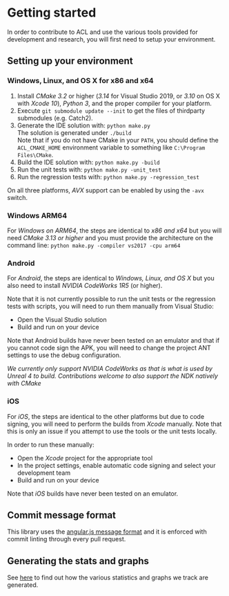 # Getting started

In order to contribute to ACL and use the various tools provided for development and research, you will first need to setup your environment.

## Setting up your environment

### Windows, Linux, and OS X for x86 and x64

1. Install *CMake 3.2* or higher (*3.14* for Visual Studio 2019, or *3.10* on OS X with *Xcode 10*), *Python 3*, and the proper compiler for your platform.
2. Execute `git submodule update --init` to get the files of thirdparty submodules (e.g. Catch2).
3. Generate the IDE solution with: `python make.py`  
   The solution is generated under `./build`  
   Note that if you do not have CMake in your `PATH`, you should define the `ACL_CMAKE_HOME` environment variable to something like `C:\Program Files\CMake`.
4. Build the IDE solution with: `python make.py -build`
5. Run the unit tests with: `python make.py -unit_test`
6. Run the regression tests with: `python make.py -regression_test`

On all three platforms, *AVX* support can be enabled by using the `-avx` switch.

### Windows ARM64

For *Windows on ARM64*, the steps are identical to *x86 and x64* but you will need *CMake 3.13 or higher* and you must provide the architecture on the command line: `python make.py -compiler vs2017 -cpu arm64`

### Android

For *Android*, the steps are identical to *Windows, Linux, and OS X* but you also need to install *NVIDIA CodeWorks 1R5* (or higher).

Note that it is not currently possible to run the unit tests or the regression tests with scripts, you will need to run them manually from Visual Studio:

*  Open the Visual Studio solution
*  Build and run on your device

Note that Android builds have never been tested on an emulator and that if you cannot code sign the APK, you will need to change the project ANT settings to use the debug configuration.

*We currently only support NVIDIA CodeWorks as that is what is used by Unreal 4 to build. Contributions welcome to also support the NDK natively with CMake*

### iOS

For *iOS*, the steps are identical to the other platforms but due to code signing, you will need to perform the builds from *Xcode* manually. Note that this is only an issue if you attempt to use the tools or the unit tests locally.

In order to run these manually:

*  Open the *Xcode* project for the appropriate tool
*  In the project settings, enable automatic code signing and select your development team
*  Build and run on your device

Note that *iOS* builds have never been tested on an emulator.

## Commit message format

This library uses the [angular.js message format](https://github.com/angular/angular.js/blob/master/DEVELOPERS.md#commits) and it is enforced with commit linting through every pull request.

## Generating the stats and graphs

See [here](graph_generation.md) to find out how the various statistics and graphs we track are generated.
